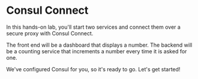 
# Consul Connect

In this hands-on lab, you'll start two services and connect them over a secure proxy with Consul Connect.

The front end will be a dashboard that displays a number. The backend will be a counting service that increments a number every time it is asked for one.

We've configured Consul for you, so it's ready to go. Let's get started!
